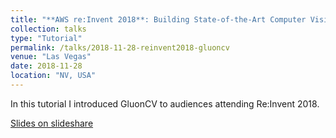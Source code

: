 ```yaml
---
title: "**AWS re:Invent 2018**: Building State-of-the-Art Computer Vision Models Using MXNet and Gluon"
collection: talks
type: "Tutorial"
permalink: /talks/2018-11-28-reinvent2018-gluoncv
venue: "Las Vegas"
date: 2018-11-28
location: "NV, USA"
---
```


In this tutorial I introduced GluonCV to audiences attending Re:Invent 2018.

[Slides on slideshare](https://www.slideshare.net/AmazonWebServices/building-stateoftheart-computer-vision-models-using-mxnet-and-gluon-aim361-aws-reinvent-2018)
